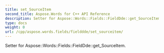 ```yaml
---
title: set_SourceItem
second_title: Aspose.Words for C++ API Reference
description: Setter for Aspose::Words::Fields::FieldDde::get_SourceItem. 
type: docs
weight: 0
url: /cpp/aspose.words.fields/fielddde/set_sourceitem/
---
```


Setter for Aspose::Words::Fields::FieldDde::get_SourceItem. 

